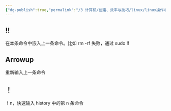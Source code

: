 ```yaml
---
{"dg-publish":true,"permalink":"/3 计算机/创建、效率与技巧/linux/linux操作与命令/命令行快速输入/","title":"命令行快速输入"}
---
```



## !!
在本条命令中嵌入上一条命令。比如 rm -rf 失败，通过 sudo !!

## Arrowup
重新输入上一条命令

## ！
！n，快速输入 history 中的第 n 条命令